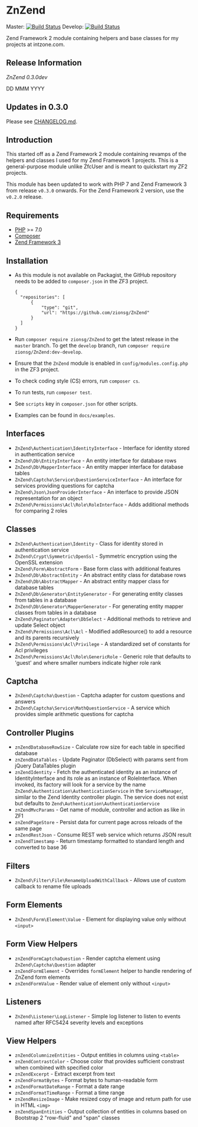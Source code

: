 # ZnZend

Master:
[![Build Status](https://secure.travis-ci.org/zionsg/ZnZend.png?branch=master)](https://travis-ci.org/zionsg/ZnZend)
Develop:
[![Build Status](https://secure.travis-ci.org/zionsg/ZnZend.png?branch=develop)](https://travis-ci.org/zionsg/ZnZend)

Zend Framework 2 module containing helpers and base classes for my projects at intzone.com.

## Release Information
*ZnZend 0.3.0dev*

DD MMM YYYY

## Updates in 0.3.0
Please see [CHANGELOG.md](CHANGELOG.md).

## Introduction
This started off as a Zend Framework 2 module containing revamps of the helpers and classes I used for my Zend
Framework 1 projects. This is a general-purpose module unlike ZfcUser and is meant to quickstart my ZF2 projects.

This module has been updated to work with PHP 7 and Zend Framework 3 from release `v0.3.0` onwards.
For the Zend Framework 2 version, use the `v0.2.0` release.

## Requirements
- [PHP](http://php.net/) >= 7.0
- [Composer](https://getcomposer.org/)
- [Zend Framework 3](https://framework.zend.com/)

## Installation
- As this module is not available on Packagist, the GitHub repository needs to be added to `composer.json` in the
  ZF3 project.

  ```
  {
    "repositories": [
        {
            "type": "git",
            "url": "https://github.com/zionsg/ZnZend"
        }
    ]
  }
  ```
- Run `composer require zionsg/ZnZend` to get the latest release in the `master` branch.
  To get the `develop` branch, run `composer require zionsg/ZnZend:dev-develop`.
- Ensure that the `ZnZend` module is enabled in `config/modules.config.php` in the ZF3 project.
- To check coding style (CS) errors, run `composer cs`.
- To run tests, run `composer test`.
- See `scripts` key in `composer.json` for other scripts.
- Examples can be found in `docs/examples`.

## Interfaces
- `ZnZend\Authentication\IdentityInterface` - Interface for identity stored in authentication service
- `ZnZend\Db\EntityInterface` - An entity interface for database rows
- `ZnZend\Db\MapperInterface` - An entity mapper interface for database tables
- `ZnZend\Captcha\Service\QuestionServiceInterface` - An interface for services providing questions for captcha
- `ZnZend\Json\JsonProviderInterface` - An interface to provide JSON representation for an object
- `ZnZend\Permissions\Acl\Role\RoleInterface` - Adds additional methods for comparing 2 roles

## Classes
- `ZnZend\Authentication\Identity` - Class for identity stored in authentication service
- `ZnZend\Crypt\Symmetric\OpenSsl` - Symmetric encryption using the OpenSSL extension
- `ZnZend\Form\AbstractForm` - Base form class with additional features
- `ZnZend\Db\AbstractEntity` - An abstract entity class for database rows
- `ZnZend\Db\AbstractMapper` - An abstract entity mapper class for database tables
- `ZnZend\Db\Generator\EntityGenerator` - For generating entity classes from tables in a database
- `ZnZend\Db\Generator\MapperGenerator` - For generating entity mapper classes from tables in a database
- `ZnZend\Paginator\Adapter\DbSelect` - Additional methods to retrieve and update Select object
- `ZnZend\Permissions\Acl\Acl` - Modified addResource() to add a resource and its parents recursively
- `ZnZend\Permissions\Acl\Privilege` - A standardized set of constants for Acl privileges
- `ZnZend\Permissions\Acl\Role\GenericRole` - Generic role that defaults to 'guest' and where smaller numbers indicate
  higher role rank

## Captcha
* `ZnZend\Captcha\Question` - Captcha adapter for custom questions and answers
* `ZnZend\Captcha\Service\MathQuestionService` - A service which provides simple arithmetic questions for captcha

## Controller Plugins
- `znZendDatabaseRowSize` - Calculate row size for each table in specified database
- `znZendDataTables` - Update Paginator (DbSelect) with params sent from jQuery DataTables plugin
- `znZendIdentity`   - Fetch the authenticated identity as an instance of IdentityInterface
  and its role as an instance of RoleInterface. When invoked, its factory will look for a service
  by the name `ZnZend\Authentication\AuthenticationService` in the `ServiceManager`, similar
  to the Zend Identity controller plugin. The service does not exist but defaults to
  `Zend\Authentication\AuthenticationService`
- `znZendMvcParams`  - Get name of module, controller and action as like in ZF1
- `znZendPageStore`  - Persist data for current page across reloads of the same page
- `znZendRestJson`   - Consume REST web service which returns JSON result
- `znZendTimestamp`  - Return timestamp formatted to standard length and converted to base 36

## Filters
- `ZnZend\Filter\File\RenameUploadWithCallback` - Allows use of custom callback to rename file uploads

## Form Elements
- `ZnZend\Form\Element\Value` - Element for displaying value only without `<input>`

## Form View Helpers
- `znZendFormCaptchaQuestion` - Render captcha element using `ZnZend\Captcha\Question` adapter
- `znZendFormElement` - Overrides `formElement` helper to handle rendering of ZnZend form elements
- `znZendFormValue` - Render value of element only without `<input>`

## Listeners
- `ZnZend\Listener\LogListener` - Simple log listener to listen to events named after RFC5424 severity levels
  and exceptions

## View Helpers
- `znZendColumnizeEntities` - Output entities in columns using `<table>`
- `znZendContrastColor` - Choose color that provides sufficient constrast when combined with specified color
- `znZendExcerpt` - Extract excerpt from text
- `znZendFormatBytes` - Format bytes to human-readable form
- `znZendFormatDateRange` - Format a date range
- `znZendFormatTimeRange` - Format a time range
- `znZendResizeImage` - Make resized copy of image and return path for use in HTML `<img>`
- `znZendSpanEntities` - Output collection of entities in columns based on Bootstrap 2 "row-fluid" and "span" classes
